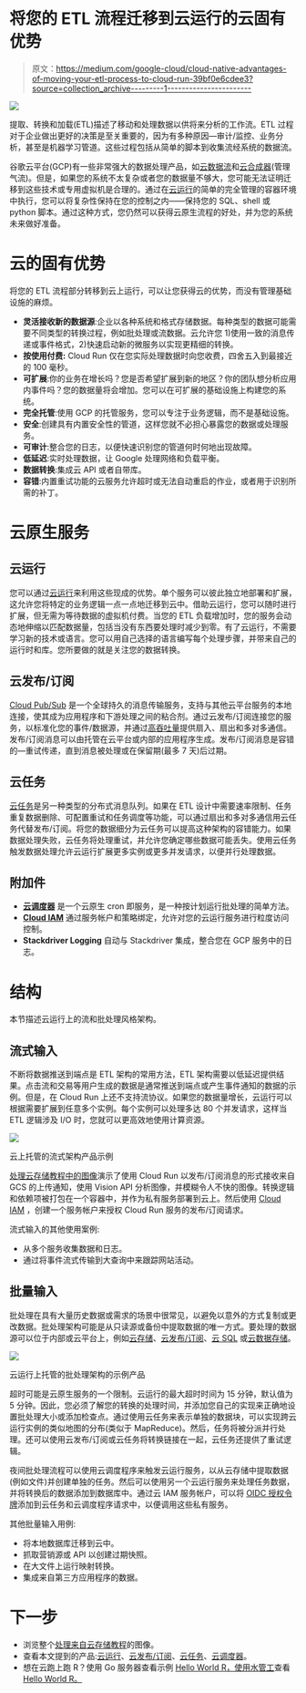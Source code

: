 # 将您的 ETL 流程迁移到云运行的云固有优势

> 原文：<https://medium.com/google-cloud/cloud-native-advantages-of-moving-your-etl-process-to-cloud-run-39bf0e6cdee3?source=collection_archive---------1----------------------->

![](img/aa9b45a7c97a8596ec130de8270b55d8.png)

提取、转换和加载(ETL)描述了移动和处理数据以供将来分析的工作流。ETL 过程对于企业做出更好的决策是至关重要的，因为有多种原因—审计/监控、业务分析，甚至是机器学习管道。这些过程包括从简单的脚本到收集流经系统的数据流。

谷歌云平台(GCP)有一些非常强大的数据处理产品，如[云数据流](https://cloud.google.com/dataflow/)和[云合成器](https://cloud.google.com/composer/)(管理气流)。但是，如果您的系统不太复杂或者您的数据量不够大，您可能无法证明迁移到这些技术或专用虚拟机是合理的。通过在[云运行](https://cloud.google.com/run/)的简单的完全管理的容器环境中执行，您可以将复杂性保持在您的控制之内——保持您的 SQL、shell 或 python 脚本。通过这种方式，您仍然可以获得云原生流程的好处，并为您的系统未来做好准备。

# 云的固有优势

将您的 ETL 流程部分转移到云上运行，可以让您获得云的优势，而没有管理基础设施的麻烦。

*   **灵活接收新的数据源**:企业以各种系统和格式存储数据。每种类型的数据可能需要不同类型的转换过程，例如批处理或流数据。云允许您 1)使用一致的消息传递或事件格式，2)快速启动新的微服务以实现更精细的转换。
*   **按使用付费:** Cloud Run 仅在您实际处理数据时向您收费，四舍五入到最接近的 100 毫秒。
*   **可扩展**:你的业务在增长吗？您是否希望扩展到新的地区？你的团队想分析应用内事件吗？您的数据量将会增加。您可以在可扩展的基础设施上构建您的系统。
*   **完全托管**:使用 GCP 的托管服务，您可以专注于业务逻辑，而不是基础设施。
*   **安全**:创建具有内置安全性的管道，这样您就不必担心暴露您的数据或处理服务。
*   **可审计**:整合您的日志，以便快速识别您的管道何时何地出现故障。
*   **低延迟**:实时处理数据，让 Google 处理网络和负载平衡。
*   **数据转换**:集成云 API 或者自带库。
*   **容错**:内置重试功能的云服务允许超时或无法自动重启的作业，或者用于识别所需的补丁。

# 云原生服务

## 云运行

您可以通过[云运行](https://cloud.google.com/run/)来利用这些现成的优势。单个服务可以彼此独立地部署和扩展，这允许您将特定的业务逻辑一点一点地迁移到云中。借助云运行，您可以随时进行扩展，但无需为等待数据的虚拟机付费。当您的 ETL 负载增加时，您的服务会动态地伸缩以匹配数据量，包括当没有东西要处理时减少到零。有了云运行，不需要学习新的技术或语言。您可以用自己选择的语言编写每个处理步骤，并带来自己的运行时和库。您所要做的就是关注您的数据转换。

## 云发布/订阅

[Cloud Pub/Sub](https://cloud.google.com/pubsub/) 是一个全球持久的消息传输服务，支持与其他云平台服务的本地连接，使其成为应用程序和下游处理之间的粘合剂。通过云发布/订阅连接您的服务，以标准化您的事件/数据源，并通过[高吞吐量](https://cloud.google.com/pubsub/quotas)提供扇入、扇出和多对多通信。发布/订阅消息可以由托管在云平台或内部的应用程序生成。发布/订阅消息是容错的—重试传递，直到消息被处理或在保留期(最多 7 天)后过期。

## 云任务

[云任务](https://cloud.google.com/tasks/)是另一种类型的分布式消息队列。如果在 ETL 设计中需要速率限制、任务重复数据删除、可配置重试和任务调度等功能，可以通过扇出和多对多通信用云任务代替发布/订阅。将您的数据细分为云任务可以提高这种架构的容错能力。如果数据处理失败，云任务将处理重试，并允许您确定哪些数据可能丢失。使用云任务触发数据处理允许云运行扩展更多实例或更多并发请求，以便并行处理数据。

## 附加件

*   [**云调度器**](https://cloud.google.com/scheduler/docs/) 是一个云原生 cron 即服务，是一种按计划运行批处理的简单方法。
*   [**Cloud IAM**](https://cloud.google.com/iam/) 通过服务帐户和策略绑定，允许对您的云运行服务进行粒度访问控制。
*   **Stackdriver Logging** 自动与 Stackdriver 集成，整合您在 GCP 服务中的日志。

# 结构

本节描述云运行上的流和批处理风格架构。

## 流式输入

不断将数据推送到端点是 ETL 架构的常用方法，ETL 架构需要以低延迟提供结果。点击流和交易等用户生成的数据是通常推送到端点或产生事件通知的数据的示例。但是，在 Cloud Run 上还不支持流协议。如果您的数据量增长，云运行可以根据需要扩展到任意多个实例。每个实例可以处理多达 80 个并发请求，这样当 ETL 逻辑涉及 I/O 时，您就可以更高效地使用计算资源。

![](img/219990848eccd8a75095bad2a0362aea.png)

云上托管的流式架构产品示例

[处理云存储教程中的图像](https://cloud.google.com/run/docs/tutorials/image-processing)演示了使用 Cloud Run 以发布/订阅消息的形式接收来自 GCS 的上传通知，使用 Vision API 分析图像，并模糊令人不快的图像。转换逻辑和依赖项被打包在一个容器中，并作为私有服务部署到云上。然后使用 [Cloud IAM](https://cloud.google.com/iam/) ，创建一个服务帐户来授权 Cloud Run 服务的发布/订阅请求。

流式输入的其他使用案例:

*   从多个服务收集数据和日志。
*   通过将事件流式传输到大查询中来跟踪网站活动。

## 批量输入

批处理在具有大量历史数据或需求的场景中很常见，以避免以意外的方式复制或更改数据。批处理架构可能是从只读源或备份中提取数据的唯一方式。要处理的数据源可以位于内部或云平台上，例如[云存储](https://cloud.google.com/storage/)、[云发布/订阅](https://cloud.google.com/pubsub/)、[云 SQL](https://cloud.google.com/sql) 或[云数据存储](https://cloud.google.com/datastore/)。

![](img/c2d399d20d37e3d739ea0cae49717eea.png)

云运行上托管的批处理架构的示例产品

超时可能是云原生服务的一个限制。云运行的最大超时时间为 15 分钟，默认值为 5 分钟。因此，您必须了解您的转换的处理时间，并添加您自己的实现来正确地设置批处理大小或添加检查点。通过使用云任务来表示单独的数据块，可以实现跨云运行实例的类似地图的分布(类似于 MapReduce)。然后，任务将被分派并行处理。还可以使用云发布/订阅或云任务将转换链接在一起，云任务还提供了重试逻辑。

夜间批处理流程可以使用云调度程序来触发云运行服务，以从云存储中提取数据(例如文件)并创建单独的任务。然后可以使用另一个云运行服务来处理任务数据，并将转换后的数据添加到数据库中。通过云 IAM 服务帐户，可以将 [OIDC 授权令牌](https://developers.google.com/identity/protocols/OpenIDConnect)添加到云任务和云调度程序请求中，以便调用这些私有服务。

其他批量输入用例:

*   将本地数据库迁移到云中。
*   抓取营销源或 API 以创建过期快照。
*   在大文件上运行映射转换。
*   集成来自第三方应用程序的数据。

# **下一步**

*   浏览整个[处理来自云存储教程](https://cloud.google.com/run/docs/tutorials/image-processing)的图像。
*   查看本文提到的产品:[云运行](https://cloud.google.com/run/)、[云发布/订阅](https://cloud.google.com/pubsub/)、[云任务](https://cloud.google.com/tasks/)、[云调度器](https://cloud.google.com/scheduler/docs/)。
*   想在云跑上跑 R？使用 Go 服务器查看示例 [Hello World R，使用水管工](https://github.com/knative/docs/tree/master/community/samples/serving/helloworld-r)查看 [Hello World R。](https://github.com/knative/docs/tree/master/community/samples/serving/helloworld-rserver)
